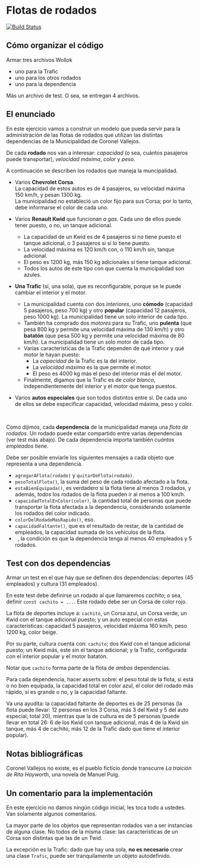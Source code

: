 # Flotas de rodados
 
[![Build Status](https://travis-ci.org/wollok/flotasDeRodados.svg?branch=master)](https://travis-ci.org/wollok/flotasDeRodados)


## Cómo organizar el código

Armar tres archivos Wollok
- uno para la Trafic
- uno para los otros rodados
- uno para la dependencia

Más un archivo de test. O sea, se entregan 4 archivos.


## El enunciado 

En este ejercicio vamos a construir un modelo que pueda servir para la administración de las flotas de rodados que utilizan las distintas dependencias de la Municipalidad de Coronel Vallejos. 

De cada **rodado** nos van a interesar: _capacidad_ (o sea, cuántos pasajeros puede transportar), _velocidad máxima_, _color_ y _peso_.

A continuación se describen los rodados que maneja la muncipalidad.

- Varios **Chevrolet Corsa**. <br>
  La capacidad de estos autos es de 4 pasajeros, su velocidad máxima 150 km/h, y pesan 1300 kg. <br>
  La municipalidad no estableció un color fijo para sus Corsa; por lo tanto, debe informarse el color de cada uno. <br>

- Varios **Renault Kwid** que funcionan _a gas_. 
  Cada uno de ellos puede tener puesto, o no, un tanque adicional. 
  - La capacidad de un Kwid es de 4 pasajeros si no tiene puesto el tanque adicional, o 3 pasajeros si sí lo tiene puesto.
  - La velocidad máxima es 120 km/h con, o 110 km/h sin, tanque adicional.
  - El peso es 1200 kg, más 150 kg adicionales si tiene tanque adicional. 
  - Todos los autos de este tipo con que cuenta la municipalidad son azules. <br>

- **Una Trafic** (sí, una sola), que es reconfigurable, porque se le puede cambiar el interior y el motor.
  - La municipalidad cuenta con dos _interiores_, uno **cómodo** (capacidad 5 pasajeros, peso 700 kg) y otro **popular** (capacidad 12 pasajeros, peso 1000 kg). La municipalidad tiene un solo interior de cada tipo.
  - También ha comprado dos _motores_ para su Trafic, uno **pulenta** (que pesa 800 kg y permite una velocidad máxima de 130 km/h) y otro **batatón** (que pesa 500 kg y permite una velocidad máxima de 80 km/h). La municipalidad tiene un solo motor de cada tipo.
  - Varias características de la Trafic dependen de qué interior y qué motor le hayan puesto:
    - La _capacidad_ de la Trafic es la del interior.
    - La _velocidad máxima_ es la que permite el motor.
    - El peso es 4000 kg más el peso del interior más el del motor.
  - Finalmente, digamos que la Trafic es de _color blanco_, independientemente del interior y el motor que tenga puestos. 
  
- Varios **autos especiales** que son todos distintos entre sí. De cada uno de ellos se debe especificar capacidad, velocidad máxima, peso y color.

<br>

Como dijimos, cada **dependencia** de la municipalidad maneja una _flota de rodados_. Un rodado puede estar compartido entre varias dependencias (ver test más abajo). 
De cada dependencia importa también _cuántos empleados tiene_.
 
Debe ser posible enviarle los siguientes mensajes a cada objeto que representa a una dependencia.
- `agregarAFlota(rodado)` y `quitarDeFlota(rodado)`.
- `pesoTotalFlota()`, la suma del peso de cada rodado afectado a la flota.
- `estaBienEquipada()`, es verdadero si la flota tiene al menos 3 rodados, y además, _todos_ los rodados de la flota pueden ir al menos a 100 km/h.
- `capacidadTotalEnColor(color)`, la cantidad total de personas que puede transportar la flota afectada a la dependencia, considerando solamente los rodados del color indicado.
- `colorDelRodadoMasRapido()`, eso.
- `capacidadFaltante()`, que es el resultado de restar, de la cantidad de empleados, la capacidad sumada de los vehículos de la flota. 
- `	`, la condición es que la dependencia tenga al menos 40 empleados y 5 rodados.


## Test con dos dependencias

Armar un test en el que hay que se definen dos dependencias: deportes (45 empleados) y cultura (31 empleados).
	
En este test debe definirse un rodado al que llamaremos _cachito_; o sea, definir `const cachito = ...`.
Este rodado debe ser un Corsa de color rojo.
	
La flota de deportes incluye a: `cachito`, un Corsa azul, un Corsa verde, un Kwid con el tanque adicional puesto; y un auto especial con estas características: capacidad 5 pasajeros, velocidad máxima 160 km/h, peso 1200 kg, color beige.
	
Por su parte, cultura cuenta con: `cachito`; dos Kwid con el tanque adicional puesto; un Kwid más, este sin el tanque adicional;  y la Trafic, configurada con el interior popular y el motor batatón.
	
Notar que `cachito` forma parte de la flota de _ambas_ dependencias.

Para cada dependencia, hacer asserts sobre: el peso total de la flota, si está o no bien equipada, la capacidad total en color azul, el color del rodado más rápido, si es grande o no, y la capacidad faltante. 

Va una ayudita: la capacidad faltante de deportes es de 25 personas (la flota puede llevar: 12 personas en los 3 Corsa, más 3 del Kwid y 5 del auto especial; total 20), mientras que la de cultura es de 5 personas (puede llevar en total 26: 6 de los Kwid con tanque adicional, más 4 de la Kwid sin tanque, más 4 de cachito, más 12 de la Trafic dado que tiene el interior popular).	
<br>

## Notas bibliográficas

Coronel Vallejos no existe, es el pueblo ficticio donde transcurre _La traición de Rita Hayworth_, una novela de Manuel Puig.


## Un comentario para la implementación

En este ejercicio no damos ningún código inicial, les toca todo a ustedes. Van solamente algunos comentarios.

La mayor parte de los objetos que representan rodados van a ser instancias de alguna clase. No todos de la misma clase: las características de un Corsa son distintas que las de un Twid.

La excepción es la Trafic: dado que hay una sola, **no es necesario** crear una clase `Trafic`, puede ser tranquilamente un objeto autodefinido.
